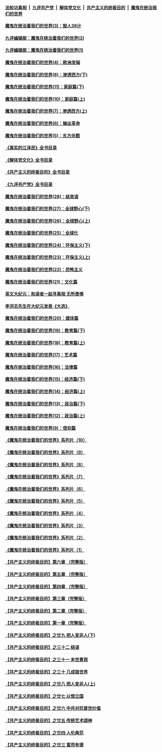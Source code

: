 ####  [法轮功真相](../../../../basic/blob/master/README.md?t=09260001) &nbsp;|&nbsp; [九评共产党](../../../../9ping.md/blob/master/README.md?t=09260001) &nbsp;|&nbsp; [解体党文化](../../../../jtdwh.md/blob/master/README.md?t=09260001)  &nbsp;|&nbsp; [共产主义的终极目的](../../../../gczydzjmd.md/blob/master/README.md?t=09260001) &nbsp;|&nbsp; [魔鬼在统治我们的世界](../../../../mgztzwmdsj.md/blob/master/README.md?t=09260001) 

#### [魔鬼在统治着我们的世界(3)：毁人36计](../pages/nsc422/n10411583.md?t=09260001) 

#### [九评编辑部：魔鬼在统治着我们的世界(2)](../pages/nsc422/n10410036.md?t=09260001) 

#### [九评编辑部：魔鬼在统治着我们的世界(1)](../pages/nsc422/n10406825.md?t=09260001) 

#### [魔鬼在统治着我们的世界(4)：欧洲发端](../pages/nsc422/n10414890.md?t=09260001) 

#### [魔鬼在统治着我们的世界(8)：渗透西方(下)](../pages/nsc422/n10429603.md?t=09260001) 

#### [魔鬼在统治着我们的世界(11)：家庭篇(下)](../pages/nsc422/n10440961.md?t=09260001) 

#### [魔鬼在统治着我们的世界(10)：家庭篇(上)](../pages/nsc422/n10435448.md?t=09260001) 

#### [魔鬼在统治着我们的世界(7)：渗透西方(上)](../pages/nsc422/n10426013.md?t=09260001) 

#### [魔鬼在统治着我们的世界(6)：输出革命](../pages/nsc422/n10421536.md?t=09260001) 

#### [魔鬼在统治着我们的世界(5)：东方杀戮](../pages/nsc422/n10417707.md?t=09260001) 

#### [《真实的江泽民》全书目录](../pages/nsc422/n13721399.md?t=09260001) 

#### [《解体党文化》全书目录](../pages/nsc422/n13721157.md?t=09260001) 

#### [《共产主义的终极目的》全书目录](../pages/nsc422/n13721048.md?t=09260001) 

#### [《九评共产党》全书目录](../pages/nsc422/n13708085.md?t=09260001) 

#### [魔鬼在统治着我们的世界(28)：结束语](../pages/nsc422/n10936246.md?t=09260001) 

#### [魔鬼在统治着我们的世界(27)：全球野心(下)](../pages/nsc422/n10928319.md?t=09260001) 

#### [魔鬼在统治着我们的世界(26)：全球野心(上)](../pages/nsc422/n10900318.md?t=09260001) 

#### [魔鬼在统治着我们的世界(25)：全球化](../pages/nsc422/n10788205.md?t=09260001) 

#### [魔鬼在统治着我们的世界(24)：环保主义(下)](../pages/nsc422/n10695307.md?t=09260001) 

#### [魔鬼在统治着我们的世界(23)：环保主义(上)](../pages/nsc422/n10688613.md?t=09260001) 

#### [魔鬼在统治着我们的世界(22)：恐怖主义](../pages/nsc422/n10614727.md?t=09260001) 

#### [魔鬼在统治着我们的世界(21)：文化篇](../pages/nsc422/n10597706.md?t=09260001) 

#### [英文大纪元：和读者一起寻真相 无所畏惧](../pages/nsc422/n12542027.md?t=09260001) 

#### [李洪志先生在大纪元发表《大选》](../pages/nsc422/n12534746.md?t=09260001) 

#### [魔鬼在统治着我们的世界(20)：媒体篇](../pages/nsc422/n10586579.md?t=09260001) 

#### [魔鬼在统治着我们的世界(19)：教育篇(下)](../pages/nsc422/n10564808.md?t=09260001) 

#### [魔鬼在统治着我们的世界(18)：教育篇(上)](../pages/nsc422/n10526970.md?t=09260001) 

#### [魔鬼在统治着我们的世界(17)：艺术篇](../pages/nsc422/n10499093.md?t=09260001) 

#### [魔鬼在统治着我们的世界(16)：法律篇](../pages/nsc422/n10485969.md?t=09260001) 

#### [魔鬼在统治着我们的世界(15)：经济篇(下)](../pages/nsc422/n10469975.md?t=09260001) 

#### [魔鬼在统治着我们的世界(14)：经济篇(上)](../pages/nsc422/n10457370.md?t=09260001) 

#### [魔鬼在统治着我们的世界(13)：政治篇(下)](../pages/nsc422/n10448270.md?t=09260001) 

#### [魔鬼在统治着我们的世界(12)：政治篇(上)](../pages/nsc422/n10444576.md?t=09260001) 

#### [魔鬼在统治着我们的世界(9)：信仰篇](../pages/nsc422/n10432159.md?t=09260001) 

#### [《魔鬼在统治着我们的世界》系列片（10）](../pages/nsc422/n12292670.md?t=09260001) 

#### [《魔鬼在统治着我们的世界》系列片（9）](../pages/nsc422/n12290859.md?t=09260001) 

#### [《魔鬼在统治着我们的世界》系列片（8）](../pages/nsc422/n12287445.md?t=09260001) 

#### [《魔鬼在统治着我们的世界》系列片（7）](../pages/nsc422/n12283425.md?t=09260001) 

#### [《魔鬼在统治着我们的世界》系列片（6）](../pages/nsc422/n12282314.md?t=09260001) 

#### [《魔鬼在统治着我们的世界》系列片（5）](../pages/nsc422/n12281419.md?t=09260001) 

#### [《魔鬼在统治着我们的世界》系列片（4）](../pages/nsc422/n12274024.md?t=09260001) 

#### [《魔鬼在统治着我们的世界》系列片（3）](../pages/nsc422/n12271322.md?t=09260001) 

#### [《魔鬼在统治着我们的世界》系列片（2）](../pages/nsc422/n12269049.md?t=09260001) 

#### [《魔鬼在统治着我们的世界》系列片（1）](../pages/nsc422/n12267575.md?t=09260001) 

#### [【共产主义的终极目的】第六章 （完整版）](../pages/nsc422/n11428913.md?t=09260001) 

#### [【共产主义的终极目的】第五章 （完整版）](../pages/nsc422/n11428912.md?t=09260001) 

#### [【共产主义的终极目的】第四章 （完整版）](../pages/nsc422/n11428907.md?t=09260001) 

#### [【共产主义的终极目的】第三章（完整版）](../pages/nsc422/n11428848.md?t=09260001) 

#### [【共产主义的终极目的】第二章（完整版）](../pages/nsc422/n11428831.md?t=09260001) 

#### [【共产主义的终极目的】第一章（完整版）](../pages/nsc422/n11417651.md?t=09260001) 

#### [【共产主义的终极目的】之廿九 把人变非人(下)](../pages/nsc422/n11344140.md?t=09260001) 

#### [【共产主义的终极目的】之三十二 结语](../pages/nsc422/n11360535.md?t=09260001) 

#### [【共产主义的终极目的】之三十一 末世景观](../pages/nsc422/n11351129.md?t=09260001) 

#### [【共产主义的终极目的】之三十 几成狼世界](../pages/nsc422/n11348280.md?t=09260001) 

#### [【共产主义的终极目的】之廿八 把人变非人(上)](../pages/nsc422/n11340492.md?t=09260001) 

#### [【共产主义的终极目的】之廿七 以恨立国](../pages/nsc422/n11336944.md?t=09260001) 

#### [【共产主义的终极目的】之廿六 中共对抗普世价值](../pages/nsc422/n11324785.md?t=09260001) 

#### [【共产主义的终极目的】之廿五 传统艺术颂神](../pages/nsc422/n11296396.md?t=09260001) 

#### [【共产主义的终极目的】之廿四 人伦典范](../pages/nsc422/n11296397.md?t=09260001) 

#### [【共产主义的终极目的】之廿三 富而有德](../pages/nsc422/n11283598.md?t=09260001) 

